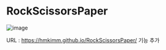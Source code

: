 # RockScissorsPaper

![image](https://github.com/hmkimm/RockScissorsPaper/assets/124167002/4a3fda15-4677-45e3-b13a-db41583b3258)


URL : https://hmkimm.github.io/RockScissorsPaper/
기능 추가
